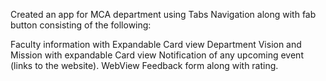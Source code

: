 Created an app for MCA department using Tabs Navigation along with fab button consisting of the following:

Faculty information with Expandable Card view
Department Vision and Mission with expandable Card view
Notification of any upcoming event (links to the website).
WebView
Feedback form along with rating.

